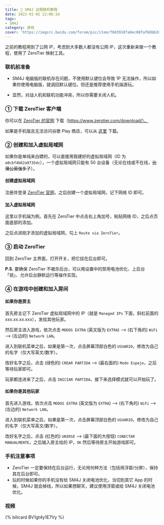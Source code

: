 ```yaml
---
title: 🍄 SM4J 远程联机教程
date: 2022-01-02 22:06:24
tags: 
- SM4J
category: 游戏
cover: 'https://imgsrc.baidu.com/forum/pic/item/f603918fa0ec08faf68b62661cee3d6d54fbda6c.jpg'
---
```


之前的教程用到了公网 IP，考虑到大多数人都没有公网 IP，这次重新来做一个教程，使用了 ZeroTier 映射工具。

### 联机前准备

- SM4J 电脑版的联机存在问题，不使用默认键位会导致 1P 无法操作，所以如果你使用电脑版，就调回默认键位。但还是推荐使用手机端游玩。

- 显然，对战人机和联机功能冲突，所以你需要关闭人机。

### ① 下载 ZeroTier 客户端

你可以在 [ZeroTier 的官网](https://www.zerotier.com) 下载（https://www.zerotier.com/download/）。

如果是手机版且无法访问谷歌 Play 商店，可以从 [这里](https://pan.yidaozhan.gq/ali/%E5%AE%89%E5%8D%93%E8%BD%AF%E4%BB%B6/ZeroTier%20One_v1.8.1-1_apkpure.com.apk) 下载。

### ② 创建和加入虚拟局域网

如果你是单纯来白嫖的，可以直接用我建好的虚拟局域网（ID 为 ``a0cbf4b62a9735dc``），一个虚拟局域网只能有 50 台设备（无论在线或不在线，~~比蒲公英强多了~~）。

#### 创建虚拟局域网

注册并登录 [ZeroTier 官网](https://www.zerotier.com)，之后创建一个虚拟局域网，记下网络 ID 即可。

#### 加入虚拟局域网

这里以手机端为例。首先在 ZeroTier 中点击右上角加号，粘贴网络 ID，之后点页面底部的添加。

之后点进刚才添加的虚拟局域网，勾上 ``Route via ZeroTier``。

### ③ 启动 ZeroTier

回到 ZeroTier 主界面，打开开关，把它挂在后台即可。

**P.S.** 要确保 ZeroTier 不被杀后台，可以用设置中的禁用电池优化、上后台「锁」、允许后台静默运行等操作实现。

### ④ 在游戏中创建和加入房间

#### 如果你是房主

首先房主记下 ZeroTier 虚拟局域网中的 IP（就是 ``Managed IPs`` 下面，斜杠前面的 xxx.xx.xx.xxx），发给其他玩家。

然后房主进入游戏，依次点击 ``MODOS EXTRA`` (英文版为  ``EXTRA``) --> (右下角的) ``WiFi`` --> (左边的) ``Network LAN``。

进入到联机菜单之后，如果是第一次，点击屏幕顶部白色的 ``USUARIO``，修改为自己的名字（仅大写英文/数字）。

改好名字之后，点击 (绿色的) ``CREAR PARTIDA`` --> (最右面的) ``Modo Espejo``，之后等待玩家即可。

玩家都连进来了之后，点击 ``INICIAR PARTIDA``，接下来选择模式就可以开始玩了。

#### 如果你是其他玩家

首先进入游戏，依次点击 ``MODOS EXTRA`` (英文版为  ``EXTRA``) --> (右下角的) ``WiFi`` --> (左边的) ``Network LAN``。

进入到联机菜单之后，如果是第一次，点击屏幕顶部白色的 ``USUARIO``，修改为自己的名字（仅大写英文/数字）。

改好名字之后，点击 (红色的) ``UNIRSE`` --> (最下面的大按钮) ``CONECTAR MANUALMENTE``，之后输入房主给的 IP，``OK`` 然后等待房主开始游戏即可。

### 手机注意事项

- ZeroTier 一定要保持在后台运行，无论用何种方法（包括用浮窗/分屏），保持其在后台即可。
- 玩的时候如果你的手机没有给 SM4J 关闭电池优化，当切到其它 App 的时候，SM4J 就会掉线，所以如果想聊天，建议使用浮窗或给 SM4J 关闭电池优化。

### 视频

{% bilicard BV1gt4y1E7Vy %}
